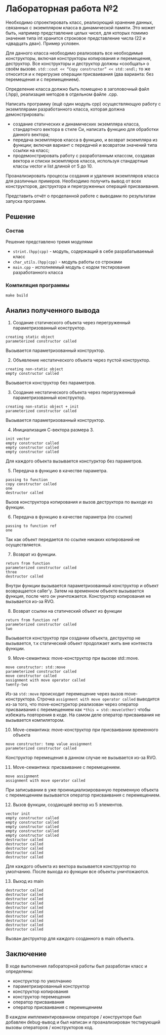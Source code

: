 # Лабораторная работа №2

Необходимо спроектировать класс, реализующий хранение данных, связанных с экземпляром класса в динамической памяти. Это может быть, например представление целых чисел, для которых помимо значения типа int хранится строковое представление числа (22 и «двадцать два»). Пример условен. 

Для данного класса необходимо реализовать все необходимые конструкторы, включая конструкторы копирования и перемещения, деструктор. Все конструкторы и деструктор должны «сообщать» о своём вызове. `std::cout << “Copy constructor” << std::endl;` то же относится и к перегрузке операции присваивания (два варианта: без перемещения и с перемещением).

Определение класса должно быть помещено в заголовочный файл (.hpp), реализация методов в отдельном файле .cpp.

Написать программу (ещё один модуль cpp) осуществляющую работу с экземплярами разработанного класса, которая должна демонстрировать:

- создание статических и динамических экземпляра класса, стандартного вектора в стиле Си, написать функцию для обработки данного вектора;
- передача экземпляров класса в функцию, и возврат экземпляра из функции; включая вариант с передачей и возвратом значений типа ссылки на класс;
- продемонстрировать работу с разработанным классом, создавая вектора и списки экземпляров класса, используя стандартные классы vector и list длиной от 5 до 10.


Проанализировать процессы создания и удаления экземпляров класса для различных примеров. Необходимо получить вывод от всех конструкторов, деструктора и перегруженных операций присваивания.

Представить отчёт о проделанной работе с выводами по результатам запуска программ.

## Решение

### Состав
Решение представлено тремя модулями

- `strint.(hpp|cpp)` - модуль, содержащий в себе разрабатываемый класс
- `char_utils.(hpp|cpp)` - модуль работы со строками
- `main.cpp` - исполняемый модуль с кодом тестирования разработанного класса

### Компиляция программы

```
make build
```

## Анализ полученного вывода

1. Создание статического объекта через перегруженный параметризованный конструктор.

```
creating static object
parameterized constructor called
```

Вызывается параметризованный конструктор.

2. Объявление нестатического объекта через пустой конструктор.

```
creating non-static object
empty constructor called
```
Вызывается конструктор без параметров.

3. Создание нестатического объекта через перегруженный параметризованный конструктор.
```
creating non-static object + init
parameterized constructor called
```
Вызывается параметризованный конструктор.

4. Инициализация С-вектора размера 3.

```
init vector
empty constructor called
empty constructor called
empty constructor called
```

Для каждого объекта вызывается констурктор без параметров.

5. Передача в функцию в качестве параметра.

```
passing to function
copy constructor called
one
destructor called
```
Вызов конструктора копирования и вызов деструктора по выходе из функции.


6. Передача в функцию в качестве параметра (по ссылке)

```
passing to function ref
one
```

Так как объект передается по ссылке никаких копирований не осуществляется.

7. Возврат из функции.

```
return from function
parameterized constructor called
three
destructor called
```

Внутри функции вызывается параметризованный конструктор и объект возвращается caller'у. Затем на временном объекте вызывается функция, после чего он уничтожается. Конструктор копирования не вызывается из-за RVO.

8. Возврат ссылки на статический объект из функции


```
return from function ref
parameterized constructor called
two
```

Вызывается конструктор при создании объекта, деструктор не вызывается, т.к статический объект продолжает жить вне контекста функции.

9. Move-семантика: move-конструктор при вызове std::move.

```
move constructor: std::move
parameterized constructor called
move constructor called
assignment with move operator called
twenty-two
```

Из-за `std::move` происходит перемещение через вызов move-конструктора. Строчка `assignment with move operator called` выводится из-за того, что move-констурктор реализован через оператор присваивания с перемещением как `*this = std::move(other)` чтобы избежать повторения в коде. На самом деле оператор присваивания не вызывается компилятором.

10. Move-семантика: move-конструктор при присваивании временного объекта

```
move constructor: temp value assignment
parameterized constructor called
```

Конструктор перемещения в данном случае не вызывается из-за RVO.

11. Move-семантика: присваивание с перемещением.

```
move assignment
assignment with move operator called
```

При записывании в уже проинициализированную переменную объекта с перемещением вызывается оператор присваивания с перемещением.

12. Вызов функции, создающей вектор из 5 элементов.

```
vector init
empty constructor called
empty constructor called
empty constructor called
empty constructor called
empty constructor called
destructor called
destructor called
destructor called
destructor called
destructor called
```

Для каждого объекта из вектора вызывается конструктор по умолчанию.
После выхода из функции все объекты уничтожаются.

13. Выход из main

```
destructor called
destructor called
destructor called
destructor called
destructor called
destructor called
destructor called
destructor called
destructor called
destructor called
```

Вызван деструктор для каждого созданного в main объекта.

## Заключение

В ходе выполнения лабораторной работы был разработан класс и определены:

- конструктор по умолчанию
- параметризированный конструктор
- конструктор копирования
- конструктор перемещения
- оператор присваивания
- оператор присваивания с перемещением

В каждом имплементированном операторе / конструкторе был добавлен debug-вывод и был написан и проанализирован тестирующий вызовы операторов / конструкторов код.